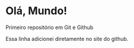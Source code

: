 # Olá, Mundo!
 Primeiro repositório em Git e Github

Essa linha adicionei diretamente no site do github.
